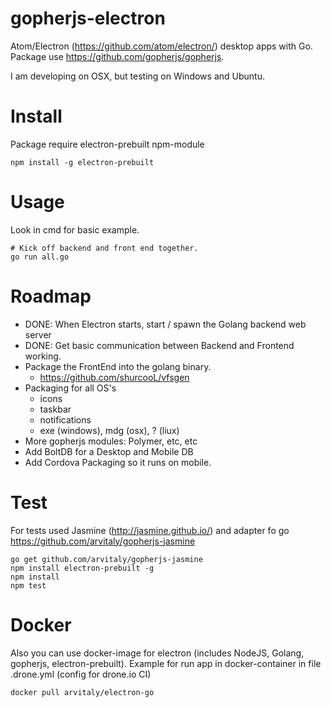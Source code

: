 # gopherjs-electron

Atom/Electron (https://github.com/atom/electron/) desktop apps with Go. Package use https://github.com/gopherjs/gopherjs.

I am developing on OSX, but testing on Windows and Ubuntu. 



# Install

Package require electron-prebuilt npm-module
````
npm install -g electron-prebuilt
````



# Usage

Look in cmd for basic example. 

````
# Kick off backend and front end together.
go run all.go
````


# Roadmap
- DONE: When Electron starts, start / spawn the Golang backend web server
- DONE: Get basic communication between Backend and Frontend working.
- Package the FrontEnd into the golang binary. 
	- https://github.com/shurcooL/vfsgen
- Packaging for all OS's
	- icons
	- taskbar
	- notifications
	- exe (windows), mdg (osx), ? (liux)
- More gopherjs modules: Polymer, etc, etc
- Add BoltDB for a Desktop and Mobile DB
- Add Cordova Packaging so it runs on mobile.



# Test

For tests used Jasmine (http://jasmine.github.io/) and adapter fo go https://github.com/arvitaly/gopherjs-jasmine

	go get github.com/arvitaly/gopherjs-jasmine
	npm install electron-prebuilt -g
	npm install
	npm test

# Docker

Also you can use docker-image for electron (includes NodeJS, Golang, gopherjs, electron-prebuilt). Example for run app in docker-container in file .drone.yml (config for drone.io CI)

	docker pull arvitaly/electron-go
